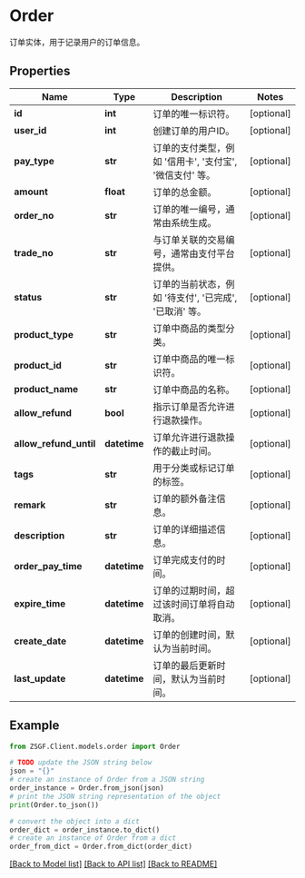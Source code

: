 # Order

订单实体，用于记录用户的订单信息。

## Properties

Name | Type | Description | Notes
------------ | ------------- | ------------- | -------------
**id** | **int** | 订单的唯一标识符。 | [optional] 
**user_id** | **int** | 创建订单的用户ID。 | [optional] 
**pay_type** | **str** | 订单的支付类型，例如 &#39;信用卡&#39;, &#39;支付宝&#39;, &#39;微信支付&#39; 等。 | [optional] 
**amount** | **float** | 订单的总金额。 | [optional] 
**order_no** | **str** | 订单的唯一编号，通常由系统生成。 | [optional] 
**trade_no** | **str** | 与订单关联的交易编号，通常由支付平台提供。 | [optional] 
**status** | **str** | 订单的当前状态，例如 &#39;待支付&#39;, &#39;已完成&#39;, &#39;已取消&#39; 等。 | [optional] 
**product_type** | **str** | 订单中商品的类型分类。 | [optional] 
**product_id** | **str** | 订单中商品的唯一标识符。 | [optional] 
**product_name** | **str** | 订单中商品的名称。 | [optional] 
**allow_refund** | **bool** | 指示订单是否允许进行退款操作。 | [optional] 
**allow_refund_until** | **datetime** | 订单允许进行退款操作的截止时间。 | [optional] 
**tags** | **str** | 用于分类或标记订单的标签。 | [optional] 
**remark** | **str** | 订单的额外备注信息。 | [optional] 
**description** | **str** | 订单的详细描述信息。 | [optional] 
**order_pay_time** | **datetime** | 订单完成支付的时间。 | [optional] 
**expire_time** | **datetime** | 订单的过期时间，超过该时间订单将自动取消。 | [optional] 
**create_date** | **datetime** | 订单的创建时间，默认为当前时间。 | [optional] 
**last_update** | **datetime** | 订单的最后更新时间，默认为当前时间。 | [optional] 

## Example

```python
from ZSGF.Client.models.order import Order

# TODO update the JSON string below
json = "{}"
# create an instance of Order from a JSON string
order_instance = Order.from_json(json)
# print the JSON string representation of the object
print(Order.to_json())

# convert the object into a dict
order_dict = order_instance.to_dict()
# create an instance of Order from a dict
order_from_dict = Order.from_dict(order_dict)
```
[[Back to Model list]](../README.md#documentation-for-models) [[Back to API list]](../README.md#documentation-for-api-endpoints) [[Back to README]](../README.md)


